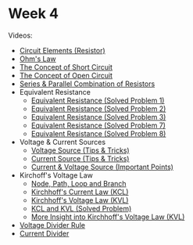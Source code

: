 # Week 4

Videos:
- [Circuit Elements (Resistor)](https://www.youtube.com/watch?v=4lUmiTN-470&list=PLBlnK6fEyqRgLR-hMp7wem-bdVN1iEhsh&index=10)
- [Ohm's Law](https://www.youtube.com/watch?v=jiYb-qSWgYY&list=PLBlnK6fEyqRgLR-hMp7wem-bdVN1iEhsh&index=11)
- [The Concept of Short Circuit](https://www.youtube.com/watch?v=f5nhx6bWXN8&list=PLBlnK6fEyqRgLR-hMp7wem-bdVN1iEhsh&index=12)
- [The Concept of Open Circuit](https://www.youtube.com/watch?v=rP2LK5srl9s&list=PLBlnK6fEyqRgLR-hMp7wem-bdVN1iEhsh&index=13)
- [Series & Parallel Combination of Resistors](https://www.youtube.com/watch?v=-SCZ4vuSvdw&list=PLBlnK6fEyqRgLR-hMp7wem-bdVN1iEhsh&index=44)
- Equivalent Resistance
    - [Equivalent Resistance (Solved Problem 1)](https://www.youtube.com/watch?v=jTjEMBe4NpY&list=PLBlnK6fEyqRgLR-hMp7wem-bdVN1iEhsh&index=49)
    - [Equivalent Resistance (Solved Problem 2)](https://www.youtube.com/watch?v=qz0vGX-orus&list=PLBlnK6fEyqRgLR-hMp7wem-bdVN1iEhsh&index=50)
    - [Equivalent Resistance (Solved Problem 3)](https://www.youtube.com/watch?v=kNsICqDfu8Q&list=PLBlnK6fEyqRgLR-hMp7wem-bdVN1iEhsh&index=51)
    - [Equivalent Resistance (Solved Problem 7)](https://www.youtube.com/watch?v=y8PT1R0awXA&list=PLBlnK6fEyqRgLR-hMp7wem-bdVN1iEhsh&index=59)
    - [Equivalent Resistance (Solved Problem 8)](https://www.youtube.com/watch?v=SbHQVmiIVFk&list=PLBlnK6fEyqRgLR-hMp7wem-bdVN1iEhsh&index=60)
- Voltage & Current Sources
    - [Voltage Source (Tips & Tricks)](https://www.youtube.com/watch?v=YpAJxKs-EVc&list=PLBlnK6fEyqRgLR-hMp7wem-bdVN1iEhsh&index=24)
    - [Current Source (Tips & Tricks)](https://www.youtube.com/watch?v=AeLUVrkof_I&list=PLBlnK6fEyqRgLR-hMp7wem-bdVN1iEhsh&index=25)
    - [ Current & Voltage Source (Important Points) ](https://www.youtube.com/watch?v=OHFn8ZFB_Bs&list=PLBlnK6fEyqRgLR-hMp7wem-bdVN1iEhsh&index=26)
- Kirchoff's Voltage Law
    - [Node, Path, Loop and Branch](https://www.youtube.com/watch?v=JpNQ-9_VEKA&list=PLBlnK6fEyqRgLR-hMp7wem-bdVN1iEhsh&index=27)
    - [Kirchhoff's Current Law (KCL)](https://www.youtube.com/watch?v=fPyZH1Hg4mU&list=PLBlnK6fEyqRgLR-hMp7wem-bdVN1iEhsh&index=28)
    - [Kirchhoff's Voltage Law (KVL)](https://www.youtube.com/watch?v=a2tmHmIQ3hw&list=PLBlnK6fEyqRgLR-hMp7wem-bdVN1iEhsh&index=29)
    - [KCL and KVL (Solved Problem)](https://www.youtube.com/watch?v=tWsyp1RTYtc&list=PLBlnK6fEyqRgLR-hMp7wem-bdVN1iEhsh&index=30)
    - [More Insight into Kirchhoff's Voltage Law (KVL)](https://www.youtube.com/watch?v=sYehg3imRig&list=PLBlnK6fEyqRgLR-hMp7wem-bdVN1iEhsh&index=31)
- [Voltage Divider Rule](https://www.youtube.com/watch?v=dNaOvsS8gTM&list=PLBlnK6fEyqRgLR-hMp7wem-bdVN1iEhsh&index=47)
- [Current Divider](https://www.youtube.com/watch?v=hRU1mKWUehY&list=PLBlnK6fEyqRgLR-hMp7wem-bdVN1iEhsh&index=48)
